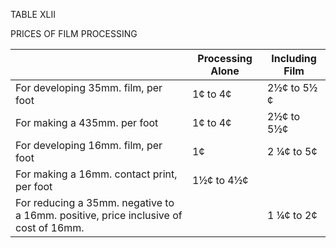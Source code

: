 TABLE XLII 

PRICES OF FILM PROCESSING 

| | Processing Alone | Including Film |
|-----|-----|-----|
| For developing 35mm. film, per foot | 1¢ to 4¢ | 2½¢ to 5½ ¢ |
| For making a 435mm. per foot | 1¢ to 4¢ | 2½¢ to 5½¢ |
| For developing 16mm. film, per foot | 1¢ | 2 ¼¢ to 5¢ |
| For making a 16mm. contact print, per foot | 1½¢ to 4½¢ | |
| For reducing a 35mm. negative to a 16mm. positive, price inclusive of cost of 16mm. | | 1 ¼¢ to 2¢ |

